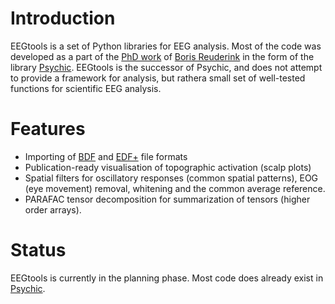 Introduction
============

EEGtools is a set of Python libraries for EEG analysis. Most of the code was
developed as a part of the [PhD work](https://github.com/downloads/breuderink/phdthesis/reuderink2011rbc.zip) of [Boris
Reuderink](http://borisreuderink.nl) in the form of the library
[Psychic](https://github.com/breuderink/psychic). EEGtools is the successor of
Psychic, and does not attempt to provide a framework for analysis, but rathera
small set of well-tested functions for scientific EEG analysis.

Features
========
- Importing of [BDF](http://www.biosemi.com/faq/file_format.htm) and [EDF+](http://www.edfplus.info/specs/edf.html) file formats
- Publication-ready visualisation of topographic activation (scalp plots)
- Spatial filters for oscillatory responses (common spatial patterns), EOG (eye
  movement) removal, whitening and the common average reference.
- PARAFAC tensor decomposition for summarization of tensors (higher order
  arrays).

Status
======
EEGtools is currently in the planning phase. Most code does already exist
in [Psychic](https://github.com/breuderink/psychic).
